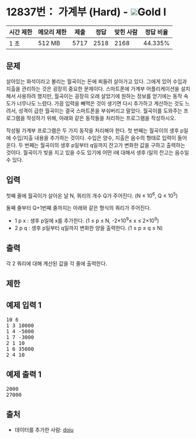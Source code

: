 # 12837번： 가계부 (Hard) - <img src="https://static.solved.ac/tier_small/15.svg" style="height:20px" />Gold I

| 시간 제한 | 메모리 제한 | 제출 | 정답 | 맞힌 사람 | 정답 비율 |
| --- | --- | --- | --- | --- | --- |
| 1 초 | 512 MB | 5717 | 2518 | 2168 | 44.335% |

## 문제

살아있는 화석이라고 불리는 월곡이는 돈에 찌들려 살아가고 있다. 그에게 있어 수입과 지출을 관리하는 것은 굉장히 중요한 문제이다. 스마트폰에 가계부 어플리케이션을 설치해서 사용하려 했지만, 월곡이는 굉장히 오래 살았기에 원하는 정보를 얻기에는 동작 속도가 너무나도 느렸다. 가끔 입력을 빼먹은 것이 생기면 다시 추가하고 계산하는 것도 느려서, 성격이 급한 월곡이는 결국 스마트폰을 부숴버리고 말았다. 월곡이를 도와주는 프로그램을 작성하기 위해, 아래와 같은 동작들을 처리하는 프로그램을 작성하시오.

작성될 가계부 프로그램은 두 가지 동작을 처리해야 한다. 첫 번째는 월곡이의 생후 p일에 수입/지출 내용을 추가하는 것이다. 수입은 양수, 지출은 음수의 형태로 입력이 들어온다. 두 번째는 월곡이의 생후 p일부터 q일까지 잔고가 변화한 값을 구하고 출력하는 것이다. 월곡이가 빚을 지고 있을 수도 있기에 어떤 i에 대해서 생후 i일의 잔고는 음수일 수 있다.

## 입력

첫째 줄에 월곡이가 살아온 날 N, 쿼리의 개수 Q가 주어진다. (N ≤ 10<sup>6</sup>, Q ≤ 10<sup>5</sup>)

둘째 줄부터 Q+1번째 줄까지는 아래와 같은 형식의 쿼리가 주어진다.

- 1 p x : 생후 p일에 x를 추가한다. (1 ≤ p ≤ N, -2×10<sup>9</sup>≤ x ≤ 2×10<sup>9</sup>)
- 2 p q : 생후 p일부터 q일까지 변화한 양을 출력한다. (1 ≤ p ≤ q ≤ N)

## 출력

각 2 쿼리에 대해 계산된 값을 각 줄에 출력한다.

## 제한

## 예제 입력 1

<pre>10 6
1 3 10000
1 4 -5000
1 7 -3000
2 1 10
1 6 35000
2 4 10
</pre>
## 예제 출력 1

<pre>2000
27000
</pre>
## 출처

- 데이터를 추가한 사람: [doju](/user/doju)
